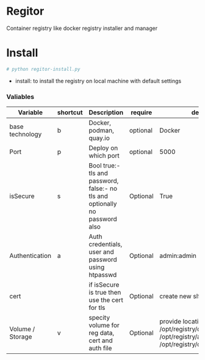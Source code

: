 # Regitor
Container registry like docker registry installer and manager 

# Install
``` python
# python regitor-install.py
```
- install: to install the registry on local machine with default settings

### Valiables
| Variable  | shortcut | Description | require | default value |
| ------------- | ------------- | ------------- | ------------- | ------------- |
| base technology | b  | Docker, podman, quay.io | optional | Docker |
| Port  | p  | Deploy on which port | optional | 5000 |
| isSecure | s | Bool true:- tls and password, false:- no tls and optionally no password also | Optional | True |
| Authentication | a | Auth credentials, user and password using htpasswd | Optional | admin:admin |
| cert |  | if isSecure is true then use the cert for tls | Optional | create new slftsing cert and assign |
| Volume / Storage | v | specity volume for reg data, cert and auth file | Optional | provide locations. /opt/registry/data:/var/lib/registry:z, /opt/registry/auth:/auth:z, /opt/registry/certs:/certs:z | 
